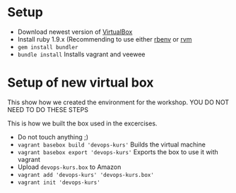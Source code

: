 Setup
=====

* Download newest version of [VirtualBox](https://www.virtualbox.org/wiki/Downloads)
* Install ruby 1.9.x (Recommending to use either [rbenv](https://github.com/sstephenson/rbenv/) or [rvm](https://rvm.io/)
* ```gem install bundler```
* ```bundle install``` Installs vagrant and veewee

Setup of new virtual box
========================

This show how we created the environment for the workshop.
YOU DO NOT NEED TO DO THESE STEPS

This is how we built the box used in the excercises.

* Do not touch anything ;)
* ```vagrant basebox build 'devops-kurs'``` Builds the virtual machine
* ```vagrant basebox export 'devops-kurs'``` Exports the box to use it with vagrant
* Upload ```devops-kurs.box``` to Amazon
* ```vagrant add 'devops-kurs' 'devops-kurs.box'```
* ```vagrant init 'devops-kurs'```


